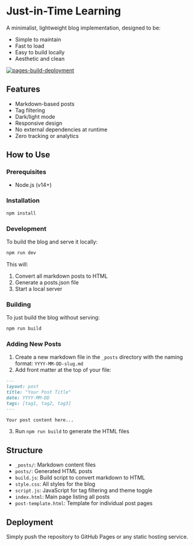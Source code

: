 # Just-in-Time Learning

A minimalist, lightweight blog implementation, designed to be:

- Simple to maintain
- Fast to load
- Easy to build locally
- Aesthetic and clean

[![pages-build-deployment](https://github.com/ai-mindset/ai-mindset.github.io/actions/workflows/pages/pages-build-deployment/badge.svg)](https://github.com/ai-mindset/ai-mindset.github.io/actions/workflows/pages/pages-build-deployment)

## Features

- Markdown-based posts
- Tag filtering
- Dark/light mode
- Responsive design
- No external dependencies at runtime
- Zero tracking or analytics

## How to Use

### Prerequisites

- Node.js (v14+)

### Installation

```bash
npm install
```

### Development

To build the blog and serve it locally:

```bash
npm run dev
```

This will:

1. Convert all markdown posts to HTML
2. Generate a posts.json file
3. Start a local server

### Building

To just build the blog without serving:

```bash
npm run build
```

### Adding New Posts

1. Create a new markdown file in the `_posts` directory with the naming format:
   `YYYY-MM-DD-slug.md`
2. Add front matter at the top of your file:

```markdown
---
layout: post
title: "Your Post Title"
date: YYYY-MM-DD
tags: [tag1, tag2, tag3]
---

Your post content here...
```

3. Run `npm run build` to generate the HTML files

## Structure

- `_posts/`: Markdown content files
- `posts/`: Generated HTML posts
- `build.js`: Build script to convert markdown to HTML
- `style.css`: All styles for the blog
- `script.js`: JavaScript for tag filtering and theme toggle
- `index.html`: Main page listing all posts
- `post-template.html`: Template for individual post pages

## Deployment

Simply push the repository to GitHub Pages or any static hosting service.
